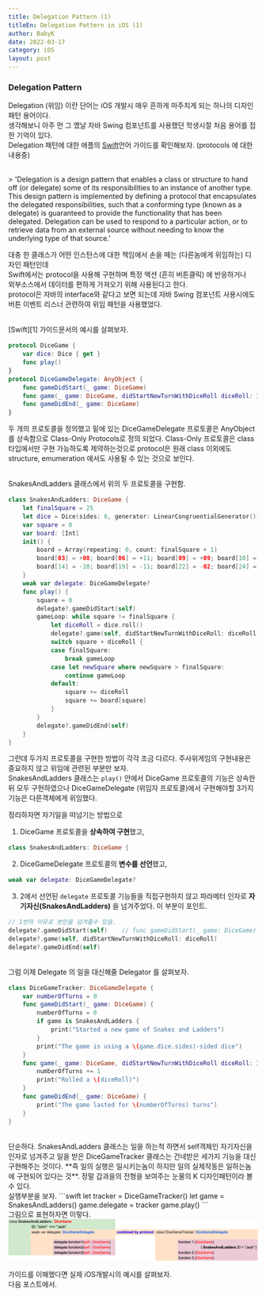 ```yaml
---
title: Delegation Pattern (1)
titleEn: Delegation Pattern in iOS (1)
author: BabyK
date: 2022-03-17
category: iOS
layout: post
---
```


### Delegation Pattern
Delegation (위임) 이란 단어는 iOS 개발시 매우 흔하게 마주치게 되는 하나의 디자인패턴 용어이다.  
생각해보니 아주 먼 그 옜날 자바 Swing 컴포넌트를 사용했던 학생시절 처음 용어를 접한 기억이 있다.  
Delegation 패턴에 대한 애플의 [Swift][1]언어 가이드를 확인해보자. (protocols 에 대한 내용중)

<br>
> 'Delegation is a design pattern that enables a class or structure to hand off (or delegate) some of its responsibilities to an instance of another type. This design pattern is implemented by defining a protocol that encapsulates the delegated responsibilities, such that a conforming type (known as a delegate) is guaranteed to provide the functionality that has been delegated. Delegation can be used to respond to a particular action, or to retrieve data from an external source without needing to know the underlying type of that source.'

<br>

대충 한 클래스가 어떤 인스탄스에 대한 책임에서 손을 떼는 (다른놈에게 위임하는) 디자인 패턴인데  
Swift에서는 protocol을 사용해 구현하며 특정 액션 (흔히 버튼클릭) 에 반응하거나  
외부소스에서 데이터를 편하게 가져오기 위해 사용된다고 한다.  
protocol은 자바의 interface와 같다고 보면 되는데 자바 Swing 컴포넌트 사용시에도 버튼 이벤트 리스너 관련하여 위임 패턴을 사용했었다.

<br>
[Swift][1] 가이드문서의 예시를 살펴보자.

```swift
protocol DiceGame {
    var dice: Dice { get }
    func play()
}
protocol DiceGameDelegate: AnyObject {
    func gameDidStart(_ game: DiceGame)
    func game(_ game: DiceGame, didStartNewTurnWithDiceRoll diceRoll: Int)
    func gameDidEnd(_ game: DiceGame)
}
```

두 개의 프로토콜을 정의했고 밑에 있는 DiceGameDelegate 프로토콜은 AnyObject를 상속함으로 Class-Only Protocols로 정의 되었다.
Class-Only 프로토콜은 class 타입에서만 구현 가능하도록 제약하는것으로 protocol은 원래 class 이외에도 structure, emumeration 에서도 사용될 수 있는 것으로 보인다.

<br>
SnakesAndLadders 클래스에서 위의 두 프로토콜을 구현함.

```swift
class SnakesAndLadders: DiceGame {
    let finalSquare = 25
    let dice = Dice(sides: 6, generator: LinearCongruentialGenerator())
    var square = 0
    var board: [Int]
    init() {
        board = Array(repeating: 0, count: finalSquare + 1)
        board[03] = +08; board[06] = +11; board[09] = +09; board[10] = +02
        board[14] = -10; board[19] = -11; board[22] = -02; board[24] = -08
    }
    weak var delegate: DiceGameDelegate?
    func play() {
        square = 0
        delegate?.gameDidStart(self)
        gameLoop: while square != finalSquare {
            let diceRoll = dice.roll()
            delegate?.game(self, didStartNewTurnWithDiceRoll: diceRoll)
            switch square + diceRoll {
            case finalSquare:
                break gameLoop
            case let newSquare where newSquare > finalSquare:
                continue gameLoop
            default:
                square += diceRoll
                square += board[square]
            }
        }
        delegate?.gameDidEnd(self)
    }
}
```

그런데 두가지 프로토콜을 구현한 방법이 각각 조금 다르다. 
주사위게임의 구현내용은 중요하지 않고 위임에 관련된 부분만 보자.  
SnakesAndLadders 클래스는 `play()` 안에서 DiceGame 프로토콜의 기능은 상속한뒤 모두 구현하였으나
DiceGameDelegate (위임자 프로토콜)에서 구현해야할 3가지 기능은 다른객체에게 위임했다.  

정리하자면 자기일을 떠넘기는 방법으로 
1. DiceGame 프로토콜을 **상속하여 구현**했고,
```swift
class SnakesAndLadders: DiceGame {
```

2. DiceGameDelegate 프로토콜의 **변수를 선언**했고,  
```swift
weak var delegate: DiceGameDelegate?
```
3. 2에서 선언된 `delegate` 프로토콜 기능들을 직접구현하지 않고 파라메터 인자로 **자기자신(SnakesAndLadders)** 을 넘겨주었다. 이 부분이 포인트.

```swift
// 1번의 이유로 본인을 넘겨줄수 있음.
delegate?.gameDidStart(self)    // func gameDidStart(_ game: DiceGame)
delegate?.game(self, didStartNewTurnWithDiceRoll: diceRoll)
delegate?.gameDidEnd(self)
```

<br>
그럼 이제 Delegate 의 일을 대신해줄 Delegator 를 살펴보자.

```swift
class DiceGameTracker: DiceGameDelegate {
    var numberOfTurns = 0
    func gameDidStart(_ game: DiceGame) {
        numberOfTurns = 0
        if game is SnakesAndLadders {
            print("Started a new game of Snakes and Ladders")
        }
        print("The game is using a \(game.dice.sides)-sided dice")
    }
    func game(_ game: DiceGame, didStartNewTurnWithDiceRoll diceRoll: Int) {
        numberOfTurns += 1
        print("Rolled a \(diceRoll)")
    }
    func gameDidEnd(_ game: DiceGame) {
        print("The game lasted for \(numberOfTurns) turns")
    }
}
```
<br>
단순하다. SnakesAndLadders 클래스는 일을 하는척 하면서 self객체인 자기자신을 인자로 넘겨주고   
일을 받은 DiceGameTracker 클래스는 건네받은 세가지 기능을 대신 구현해주는 것이다.  
**즉 일의 실행은 일시키는놈이 하지만 일의 실제작동은 일하는놈에 구현되어 있다는 것**.  
정말 갑과을의 전형을 보여주는 눈물의 K 디자인패턴이라 볼 수 있다.  

<br>
실행부분을 보자.
```swift
let tracker = DiceGameTracker()
let game = SnakesAndLadders()
game.delegate = tracker
game.play()
```
<br>
그림으로 표현하자면 이렇다.

<img src="/img/delegationPattern1.png" >

가이드를 이해했다면 실제 iOS개발시의 예시를 살펴보자.  
다음 포스트에서.
<br>


[1]: https://docs.swift.org/swift-book/LanguageGuide/Protocols.html
